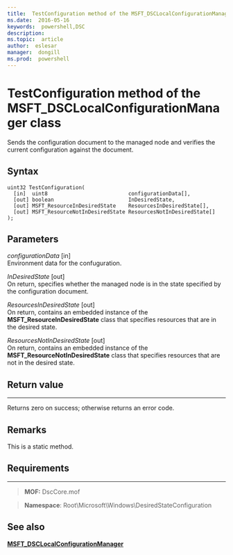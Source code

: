 ```yaml
---
title:  TestConfiguration method of the MSFT_DSCLocalConfigurationManager class
ms.date:  2016-05-16
keywords:  powershell,DSC
description:  
ms.topic:  article
author:  eslesar
manager:  dongill
ms.prod:  powershell
---
```



# TestConfiguration method of the MSFT_DSCLocalConfigurationManager class

Sends the configuration document to the managed node and verifies the current configuration against the document.

Syntax
------

```mof
uint32 TestConfiguration(
  [in]  uint8                          configurationData[],
  [out] boolean                        InDesiredState,
  [out] MSFT_ResourceInDesiredState    ResourcesInDesiredState[],
  [out] MSFT_ResourceNotInDesiredState ResourcesNotInDesiredState[]
);
```

Parameters
----------

*configurationData* \[in\]  
Environment data for the confuguration.

*InDesiredState* \[out\]  
On return, specifies whether the managed node is in the state specified by the configuration document.

*ResourcesInDesiredState* \[out\]  
On return, contains an embedded instance of the **MSFT_ResourceInDesiredState** class that specifies resources that are in the desired state.

*ResourcesNotInDesiredState* \[out\]  
On return, contains an embedded instance of the **MSFT_ResourceNotInDesiredState** class that specifies resources that are not in the desired state.

## Return value
------------

Returns zero on success; otherwise returns an error code.

## Remarks

This is a static method.

## Requirements
------------
>**MOF:** DscCore.mof

>**Namespace**: Root\Microsoft\Windows\DesiredStateConfiguration


## See also


[**MSFT_DSCLocalConfigurationManager**](msft-dsclocalconfigurationmanager.md)


 

 



